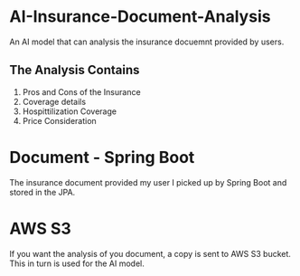 # AI-Insurance-Document-Analysis

An AI model that can analysis the insurance docuemnt provided by users.

## The Analysis Contains
1. Pros and Cons of the Insurance
2. Coverage details
3. Hospittilization Coverage
4. Price Consideration

# Document - Spring Boot
The insurance document provided my user I picked up by Spring Boot and stored in the JPA.

# AWS S3
If you want the analysis of you document, a copy is sent to AWS S3 bucket. This in turn is used for the AI model.
